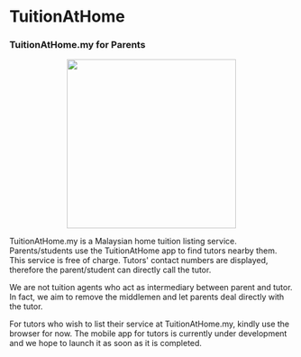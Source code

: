 # TuitionAtHome
### TuitionAtHome.my for Parents

<p align="center">
  <img height="300px" src="https://lh3.googleusercontent.com/WgMS3_RnvRuJeS13BYlzMY6Tl971GnUwYyJXVM0TWlDz02MbN8Wp0mp31Re3RjZTIw">
</p>

TuitionAtHome.my is a Malaysian home tuition listing service. Parents/students use the TuitionAtHome app to find tutors nearby them. This service is free of charge. Tutors' contact numbers are displayed, therefore the parent/student can directly call the tutor. 

We are not tuition agents who act as intermediary between parent and tutor. In fact, we aim to remove the middlemen and let parents deal directly with the tutor.

For tutors who wish to list their service at TuitionAtHome.my, kindly use the browser for now. The mobile app for tutors is currently under development and we hope to launch it as soon as it is completed.
